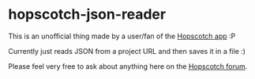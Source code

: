 # hopscotch-json-reader

This is an unofficial thing made by a user/fan of the [Hopscotch app](http://www.gethopscotch.com) :P

Currently just reads JSON from a project URL and then saves it in a file :)

Please feel very free to ask about anything here on the [Hopscotch forum](http://forum.gethopscotch.com/t/hopscotch-project-json-reader/32867?u=t1_hopscotch).
